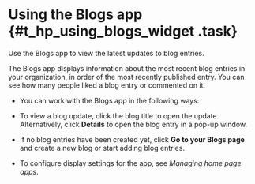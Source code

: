 # Using the Blogs app {#t_hp_using_blogs_widget .task}

Use the Blogs app to view the latest updates to blog entries.

The Blogs app displays information about the most recent blog entries in your organization, in order of the most recently published entry. You can see how many people liked a blog entry or commented on it.

-   You can work with the Blogs app in the following ways:
-   To view a blog update, click the blog title to open the update. Alternatively, click **Details** to open the blog entry in a pop-up window.

-   If no blog entries have been created yet, click **Go to your Blogs page** and create a new blog or start adding blog entries.

-   To configure display settings for the app, see *Managing home page apps*.


